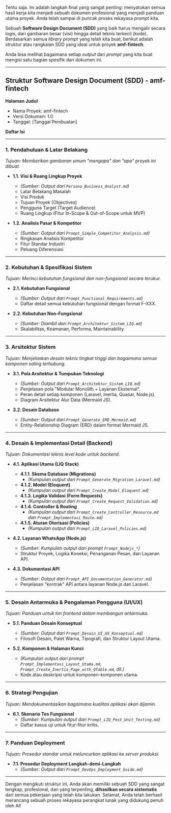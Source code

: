 Tentu saja. Ini adalah langkah final yang sangat penting: menyatukan semua hasil kerja kita menjadi sebuah dokumen profesional yang menjadi panduan utama proyek. Anda telah sampai di puncak proses rekayasa *prompt* kita.

Sebuah **Software Design Document (SDD)** yang baik harus mengalir secara logis, dari gambaran besar (visi) hingga detail teknis terkecil (kode). Berdasarkan semua *library prompt* yang telah kita buat, berikut adalah struktur atau rangkaian SDD yang ideal untuk proyek **amf-fintech**.

Anda bisa melihat bagaimana setiap *output* dari *prompt* yang kita buat mengisi satu bagian spesifik dari dokumen ini.

---

## **Struktur Software Design Document (SDD) - amf-fintech**

**Halaman Judul**
* Nama Proyek: amf-fintech
* Versi Dokumen: 1.0
* Tanggal: [Tanggal Pembuatan]

**Daftar Isi**

---

### **1. Pendahuluan & Latar Belakang**
*Tujuan: Memberikan gambaran umum "mengapa" dan "apa" proyek ini dibuat.*

* **1.1. Visi & Ruang Lingkup Proyek**
    * *(Sumber: Output dari `Persona_Business_Analyst.md`)*
    * Latar Belakang Masalah
    * Visi Produk
    * Tujuan Proyek (Objectives)
    * Pengguna Target (Target Audience)
    * Ruang Lingkup (Fitur In-Scope & Out-of-Scope untuk MVP)

* **1.2. Analisis Pasar & Kompetitor**
    * *(Sumber: Output dari `Prompt_Simple_Competitor_Analysis.md`)*
    * Ringkasan Analisis Kompetitor
    * Fitur Standar Industri
    * Peluang Diferensiasi

---

### **2. Kebutuhan & Spesifikasi Sistem**
*Tujuan: Merinci kebutuhan fungsional dan non-fungsional secara terukur.*

* **2.1. Kebutuhan Fungsional**
    * *(Sumber: Output dari `Prompt_Functional_Requirements.md`)*
    * Daftar detail semua kebutuhan fungsional dengan format F-XXX.

* **2.2. Kebutuhan Non-Fungsional**
    * *(Sumber: Diambil dari `Prompt_Architektur_Sistem_LIQ.md`)*
    * Skalabilitas, Keamanan, Performa, Maintainability.

---

### **3. Arsitektur Sistem**
*Tujuan: Menjelaskan desain teknis tingkat tinggi dan bagaimana semua komponen saling terhubung.*

* **3.1. Pola Arsitektur & Tumpukan Teknologi**
    * *(Sumber: Output dari `Prompt_Architektur_Sistem_LIQ.md`)*
    * Penjelasan pola "Modular Monolith + Layanan Eksternal".
    * Peran detail setiap komponen (Laravel, Inertia, Quasar, Node.js).
    * Diagram Arsitektur Alur Data (Mermaid JS).

* **3.2. Desain Database**
    * *(Sumber: Output dari `Prompt_Generate_ERD_Mermaid.md`)*
    * Entity-Relationship Diagram (ERD) dalam format Mermaid JS.

---

### **4. Desain & Implementasi Detail (Backend)**
*Tujuan: Dokumentasi teknis level kode untuk backend.*

* **4.1. Aplikasi Utama (LIQ Stack)**
    * **4.1.1. Skema Database (Migrations)**
        * *(Kumpulan output dari `Prompt_Generate_Migration_Laravel.md`)*
    * **4.1.2. Model (Eloquent)**
        * *(Kumpulan output dari `Prompt_Create_Model_Eloquent.md`)*
    * **4.1.3. Logika Validasi (Form Requests)**
        * *(Kumpulan output dari `Prompt_Create_Request_Validation.md`)*
    * **4.1.4. Controller & Routing**
        * *(Kumpulan output dari `Prompt_Create_Controller_Resource.md` dan `Prompt_Implementasi_Route.md`)*
    * **4.1.5. Aturan Otorisasi (Policies)**
        * *(Kumpulan output dari `Prompt_LIQ_Laravel_Policies.md`)*

* **4.2. Layanan WhatsApp (Node.js)**
    * *(Sumber: Kumpulan output dari prompt `Prompt_Nodejs_*`)*
    * Struktur Proyek, Logika Koneksi, Penanganan Pesan, dan Layanan API.

* **4.3. Dokumentasi API**
    * *(Sumber: Output dari `Prompt_API_Documentation_Generator.md`)*
    * Penjelasan "kontrak" API antara layanan Node.js dan Laravel.

---

### **5. Desain Antarmuka & Pengalaman Pengguna (UI/UX)**
*Tujuan: Panduan untuk tim frontend dalam membangun antarmuka.*

* **5.1. Panduan Desain Konseptual**
    * *(Sumber: Output dari `Prompt_Desain_UI_UX_Konseptual.md`)*
    * Filosofi Desain, Palet Warna, Tipografi, dan Struktur Layout Utama.

* **5.2. Komponen & Halaman Kunci**
    * *(Kumpulan output dari prompt `Prompt_Implementasi_Layout_Utama.md`, `Prompt_Create_Inertia_Page_with_QTable.md`, dll.)*
    * Kode atau deskripsi untuk komponen-komponen utama.

---

### **6. Strategi Pengujian**
*Tujuan: Mendokumentasikan bagaimana kualitas aplikasi akan dijamin.*

* **6.1. Skenario Tes Fungsional**
    * *(Sumber: Kumpulan output dari `Prompt_LIQ_Pest_Unit_Testing.md`)*
    * Daftar kasus uji untuk fitur-fitur kritis.

---

### **7. Panduan Deployment**
*Tujuan: Prosedur standar untuk meluncurkan aplikasi ke server produksi.*

* **7.1. Prosedur Deployment Langkah-demi-Langkah**
    * *(Sumber: Output dari `Prompt_DevOps_Deployment_Guide.md`)*

***

Dengan mengikuti struktur ini, Anda akan memiliki sebuah SDD yang sangat lengkap, profesional, dan yang terpenting, **dihasilkan secara sistematis** dari semua pekerjaan yang telah kita lakukan. Selamat, Anda telah berhasil merancang sebuah proses rekayasa perangkat lunak yang didukung penuh oleh AI!